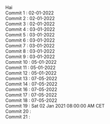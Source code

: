 Hai
<br /> Commit 1 : 02-01-2022
<br /> Commit 2 : 02-01-2022
<br /> Commit 3 : 02-01-2022
<br /> Commit 4 : 03-01-2022
<br /> Commit 5 : 03-01-2022
<br /> Commit 6 : 03-01-2022
<br /> Commit 7 : 03-01-2022
<br /> Commit 8 : 03-01-2022
<br /> Commit 9 : 03-01-2022
<br /> Commit 10 : 05-01-2022
<br /> Commit 11 : 05-01-2022
<br /> Commit 12 : 05-01-2022
<br /> Commit 13 : 07-05-2022
<br /> Commit 14 : 07-05-2022
<br /> Commit 16 : 07-05-2022
<br /> Commit 17 : 07-05-2022
<br /> Commit 18 : 07-05-2022
<br /> Commit 19 : Sat 02 Jan 2021 08:00:00 AM CET
<br /> Commit 20 :
<br /> Commit 21 :
